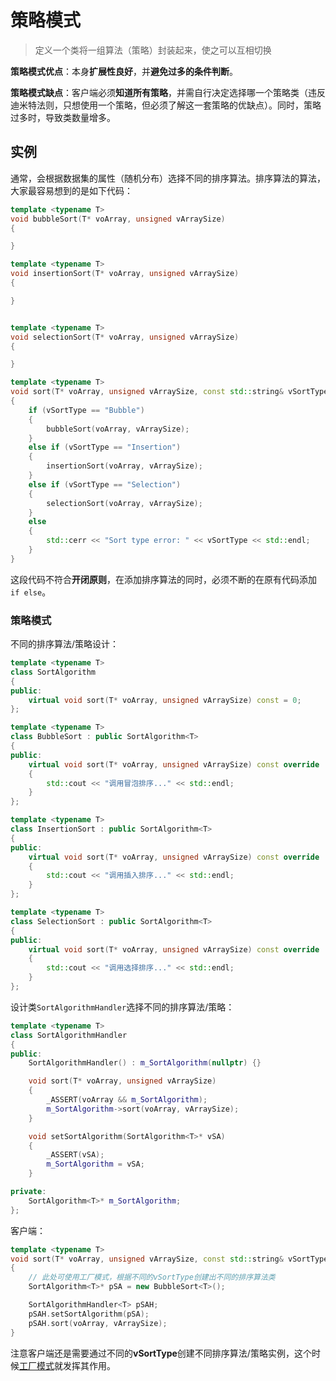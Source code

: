 # 策略模式
> 定义一个类将一组算法（策略）封装起来，使之可以互相切换

**策略模式优点**：本身**扩展性良好**，并**避免过多的条件判断**。

**策略模式缺点**：客户端必须**知道所有策略**，并需自行决定选择哪一个策略类（违反迪米特法则，只想使用一个策略，但必须了解这一套策略的优缺点）。同时，策略过多时，导致类数量增多。

## 实例
通常，会根据数据集的属性（随机分布）选择不同的排序算法。排序算法的算法，大家最容易想到的是如下代码：
```C++
template <typename T>
void bubbleSort(T* voArray, unsigned vArraySize)
{

}

template <typename T>
void insertionSort(T* voArray, unsigned vArraySize)
{

}


template <typename T>
void selectionSort(T* voArray, unsigned vArraySize)
{

}

template <typename T>
void sort(T* voArray, unsigned vArraySize, const std::string& vSortType)
{
	if (vSortType == "Bubble")
	{
		bubbleSort(voArray, vArraySize);
	}
	else if (vSortType == "Insertion")
	{
		insertionSort(voArray, vArraySize);
	}
	else if (vSortType == "Selection")
	{
		selectionSort(voArray, vArraySize);
	}
	else
	{
		std::cerr << "Sort type error: " << vSortType << std::endl;
	}
}
```
这段代码不符合**开闭原则**，在添加排序算法的同时，必须不断的在原有代码添加`if else`。

### 策略模式
不同的排序算法/策略设计：
```C++
template <typename T>
class SortAlgorithm
{
public:
	virtual void sort(T* voArray, unsigned vArraySize) const = 0;
};

template <typename T>
class BubbleSort : public SortAlgorithm<T>
{
public:
	virtual void sort(T* voArray, unsigned vArraySize) const override
	{
		std::cout << "调用冒泡排序..." << std::endl;
	}
};

template <typename T>
class InsertionSort : public SortAlgorithm<T>
{
public:
	virtual void sort(T* voArray, unsigned vArraySize) const override
	{
		std::cout << "调用插入排序..." << std::endl;
	}
};

template <typename T>
class SelectionSort : public SortAlgorithm<T>
{
public:
	virtual void sort(T* voArray, unsigned vArraySize) const override
	{
		std::cout << "调用选择排序..." << std::endl;
	}
};
```
设计类`SortAlgorithmHandler`选择不同的排序算法/策略：
```C++
template <typename T>
class SortAlgorithmHandler
{
public:
	SortAlgorithmHandler() : m_SortAlgorithm(nullptr) {}

	void sort(T* voArray, unsigned vArraySize)
	{
		_ASSERT(voArray && m_SortAlgorithm);
		m_SortAlgorithm->sort(voArray, vArraySize);
	}

	void setSortAlgorithm(SortAlgorithm<T>* vSA)
	{
		_ASSERT(vSA);
		m_SortAlgorithm = vSA;
	}

private:
	SortAlgorithm<T>* m_SortAlgorithm;
};
```
客户端：
```C++
template <typename T>
void sort(T* voArray, unsigned vArraySize, const std::string& vSortType)
{
	// 此处可使用工厂模式，根据不同的vSortType创建出不同的排序算法类
	SortAlgorithm<T>* pSA = new BubbleSort<T>();

	SortAlgorithmHandler<T> pSAH;
	pSAH.setSortAlgorithm(pSA);
	pSAH.sort(voArray, vArraySize);
}
```
注意客户端还是需要通过不同的**vSortType**创建不同排序算法/策略实例，这个时候[工厂模式](factory.md)就发挥其作用。
